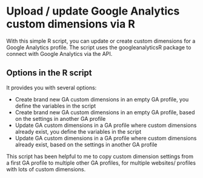# Upload / update Google Analytics custom dimensions via R

With this simple R script, you can update or create custom dimensions for a Google Analytics profile. The script uses the googleanalyticsR package to connect with Google Analytics via the API.

## Options in the R script
It provides you with several options:
* Create brand new GA custom dimensions in an empty GA profile, you define the variables in the script
* Create brand new GA custom dimensions in an empty GA profile, based on the settings in another GA profile
* Update GA custom dimensions in a GA profile where custom dimensions already exist, you define the variables in the script
* Update GA custom dimensions in a GA profile where custom dimensions already exist,  based on the settings in another GA profile

This script has been helpful to me to copy custom dimension settings from a first GA profile to multiple other GA profiles, for multiple websites/ profiles with lots of custom dimensions.
